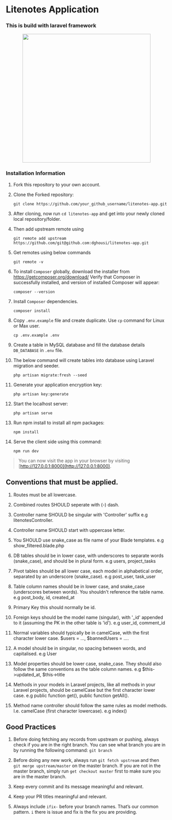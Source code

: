# Litenotes Application

### This is build with laravel framework

<p align="center"><a href="https://laravel.com" target="_blank"><img src="https://raw.githubusercontent.com/laravel/art/master/logo-lockup/5%20SVG/2%20CMYK/1%20Full%20Color/laravel-logolockup-cmyk-red.svg" width="400"></a></p>

### Installation Information

1.  Fork this repository to your own account.

2.  Clone the Forked repository:

        git clone https://github.com/your_github_username/litenotes-app.git

3.  After cloning, now run `cd litenotes-app` and get into your newly cloned local
    repository/folder.

4.  Then add upstream remote using

        git remote add upstream https://github.com/git@github.com:dghousi/litenotes-app.git

5.  Get remotes using below commands

        git remote -v

6.  To install `Composer` globally, download the installer from
    https://getcomposer.org/download/ Verify that Composer in successfully
    installed, and version of installed Composer will appear:

        composer --version        

7.  Install `Composer` dependencies.

        composer install

8.  Copy `.env.example` file and create duplicate. Use `cp` command for Linux or
    Max user.

        cp .env.example .env

9.  Create a table in MySQL database and fill the database details `DB_DATABASE`
    in `.env` file.

10. The below command will create tables into database using Laravel migration
    and seeder.

        php artisan migrate:fresh --seed

11. Generate your application encryption key:

        php artisan key:generate

12. Start the localhost server:

        php artisan serve

13. Run npm install to install all npm packages:

        npm install

14. Serve the client side using this command:

        npm run dev
        


> You can now visit the app in your browser by visiting
> [http://127.0.0.1:8000](http://127.0.0.1:8000).

## Conventions that must be applied.

1. Routes must be all lowercase.
2. Combined routes SHOULD seperate with (-) dash.
3. Controller name SHOULD be singular with 'Controller' suffix e.g
   litenotesController.
4. Controller name SHOULD start with uppercase letter.

5. You SHOULD use snake_case as file name of your Blade templates. e.g
   show_filtered.blade.php

6. DB tables should be in lower case, with underscores to separate words
   (snake_case), and should be in plural form. e.g users, project_tasks

7. Pivot tables should be all lower case, each model in alphabetical order,
   separated by an underscore (snake_case). e.g post_user, task_user
8. Table column names should be in lower case, and snake_case (underscores
   between words). You shouldn't reference the table name. e.g post_body, id,
   created_at
9. Primary Key this should normally be id.
10. Foreign keys should be the model name (singular), with '\_id' appended to it
    (assuming the PK in the other table is 'id'). e.g user_id, comment_id
11. Normal variables should typically be in camelCase, with the first character
    lower case. $users = ..., $bannedUsers = ....
12. A model should be in singular, no spacing between words, and capitalised.
    e.g User

13. Model properties should be lower case, snake_case. They should also follow
    the same conventions as the table column names. e.g
    $this->updated_at,
    $this->title

14. Methods in your models in Laravel projects, like all methods in your Laravel
    projects, should be camelCase but the first character lower case. e.g public
    function get(), public function getAll().

15. Method name controller should follow the same rules as model methods. I.e.
    camelCase (first character lowercase). e.g index()

## Good Practices

1. Before doing fetching any records from upstream or pushing, always check if
   you are in the right branch. You can see what branch you are in by running
   the following command: `git branch`

2. Before doing any new work, always run `git fetch upstream` and then
   `git merge upstream/master` on the master branch. If you are not in the
   master branch, simply run `get checkout master` first to make sure you are in
   the master branch.

3. Keep every commit and its message meaningful and relevant.

4. Keep your PR titles meaningful and relevant.

5. Always include `ifix-` before your branch names. That’s our common pattern.
   `i` there is issue and fix is the fix you are providing.

